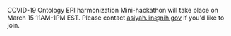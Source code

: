 COVID-19 Ontology EPI harmonization Mini-hackathon will take place on March 15 11AM-1PM EST. Please contact asiyah.lin@nih.gov if you'd like to join. 
